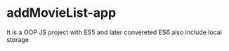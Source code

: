 # addMovieList-app
It is a OOP JS project with ES5 and later convereted ES6 also include local storage
